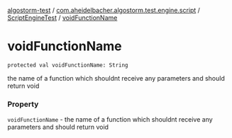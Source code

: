 [algostorm-test](../../index.md) / [com.aheidelbacher.algostorm.test.engine.script](../index.md) / [ScriptEngineTest](index.md) / [voidFunctionName](.)

# voidFunctionName

`protected val voidFunctionName: String`

the name of a function which shouldnt receive any
parameters and should return void

### Property

`voidFunctionName` - the name of a function which shouldnt receive any
parameters and should return void